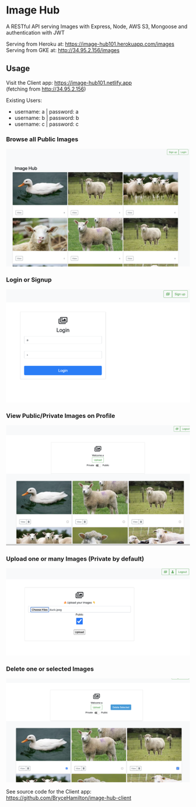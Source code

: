 # Image Hub

A RESTful API serving Images with Express, Node, AWS S3, Mongoose and authentication with JWT

Serving from Heroku at: https://image-hub101.herokuapp.com/images <br>
Serving from GKE at: http://34.95.2.156/images

## Usage

Visit the Client app: https://image-hub101.netlify.app <br>
(fetching from http://34.95.2.156)

Existing Users:

- username: a | password: a
- username: b | password: b
- username: c | password: c

### Browse all Public Images

![Home](./assets/screenshots/home-page.png)

### Login or Signup

![Login](./assets/screenshots/login.png)

### View Public/Private Images on Profile

![Profile](./assets/screenshots/profile.png)

### Upload one or many Images (Private by default)

![Upload](./assets/screenshots/upload.png)

### Delete one or selected Images

![Delete](./assets/screenshots/delete.png)

See source code for the Client app: https://github.com/BryceHamilton/image-hub-client
